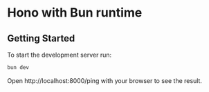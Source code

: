 # Hono with Bun runtime

## Getting Started

To start the development server run:

```bash
bun dev
```

Open http://localhost:8000/ping with your browser to see the result.
